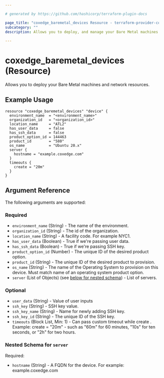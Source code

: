 ```yaml
---

# generated by https://github.com/hashicorp/terraform-plugin-docs

page_title: "coxedge_baremetal_devices Resource - terraform-provider-coxedge"
subcategory: ""
description: Allows you to deploy, and manage your Bare Metal machines and network resources.
  
---
```


# coxedge_baremetal_devices (Resource)

Allows you to deploy your Bare Metal machines and network resources.

Example Usage
---

```
resource "coxedge_baremetal_devices" "device" {
  environment_name  = "<environment_name>"
  organization_id   = "<organization_id>"
  location_name     = "ATL2"
  has_user_data     = false
  has_ssh_data      = false
  product_option_id = 144463
  product_id        = "580"
  os_name           = "Ubuntu 20.x"
  server {
    hostname = "example.coxedge.com"
  }
  timeouts {
    create = "20m"
  }
}
```

<!-- schema generated by tfplugindocs -->

## Argument Reference

The following arguments are supported:

### Required

- `environment_name` (String) - The name of the environment.
- `organization_id` (String) - The id of the organization.
- `location_name` (String) - A facility code. For example NYC1.
- `has_user_data` (Boolean) - True if we're passing user data.
- `has_ssh_data` (Boolean) - True if we're passing SSH key.
- `product_option_id` (Number) - The unique ID of the desired product option.
- `product_id` (String) - The unique ID of the desired product to provision.
- `os_name` (String) - The name of the Operating System to provision on this device. Must match name of an operating
  system product option.
- `server` (List of Objects) (see [below for nested schema](#nestedblock--server)) - List of servers.

### Optional

- `user_data` (String) - Value of user inputs
- `ssh_key` (String) - SSH key value.
- `ssh_key_name` (String) - Name for newly adding SSH key.
- `ssh_key_id` (String) - The unique ID of the SSH key.
- `timeouts` (Block List, Min: 1) - Can pass custom timeout while create . Example: create = "20m"  - such as "60m" for
  60 minutes, "10s" for ten seconds, or "2h" for two hours.

<a id="nestedblock--server"></a>

### Nested Schema for `server`

Required:

- `hostname` (String) - A FQDN for the device. For example: example.coxedge.com
